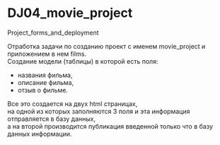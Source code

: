 # DJ04_movie_project
 Project_forms_and_deployment


Отработка задачи по созданию проект с именем movie_project и приложением в нем films.<br>
Создание модели (таблицы) в которой есть поля:<br>
- названия фильма,
- описание фильма,
- отзыв о фильме.

Все это создается на двух html страницах,<br>
на одной из которых заполняются 3 поля и  эта информация отправляется в базу данных,<br>
а на второй производится публикация введенной только что в базу данных информации.